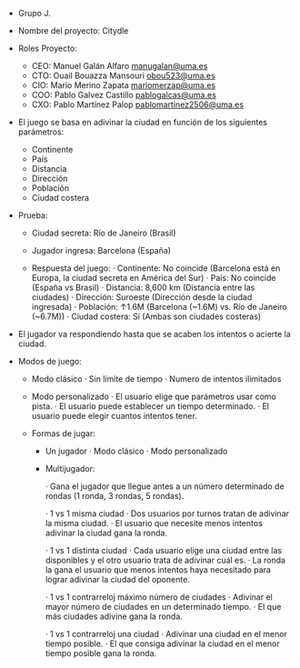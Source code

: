 - Grupo J.
- Nombre del proyecto: Citydle

- Roles Proyecto:
  * CEO: Manuel Galán Alfaro manugalan@uma.es
  * CTO: Ouail Bouazza Mansouri obou523@uma.es
  * CIO: Mario Merino Zapata mariomerzap@uma.es
  * COO: Pablo Galvez Castillo pablogalcas@uma.es
  * CXO: Pablo Martínez Palop pablomartinez2506@uma.es

- El juego se basa en adivinar la ciudad en función de los siguientes parámetros:
  * Continente
  *  País
  *  Distancia
  * Dirección
  * Población
  * Ciudad costera

- Prueba:
  * Ciudad secreta: Río de Janeiro (Brasil)
  
  * Jugador ingresa: Barcelona (España)
  
  * Respuesta del juego:
    · Continente: No coincide (Barcelona está en Europa, la ciudad secreta en América del Sur)
  	· País: No coincide (España vs Brasil)
  	· Distancia: 8,600 km (Distancia entre las ciudades)
  	· Dirección: Suroeste (Dirección desde la ciudad ingresada)
  	· Población: ↑1.6M (Barcelona (~1.6M) vs. Río de Janeiro (~6.7M))
  	· Ciudad costera: Sí (Ambas son ciudades costeras)
  
- El jugador va respondiendo hasta que se acaben los intentos o acierte la ciudad.

- Modos de juego:

	* Modo clásico
		· Sin límite de tiempo
		· Numero de intentos ilimitados
		
	* Modo personalizado
		· El usuario elige que parámetros usar como pista.
		· El usuario puede establecer un tiempo determinado.
		· El usuario puede elegir cuantos intentos tener.
		
		
	- Formas de jugar:
	
		* Un jugador
			· Modo clásico
			· Modo personalizado

		* Multijugador: 				

			· Gana el jugador que llegue antes a un número determinado de rondas (1 ronda, 3 rondas, 5 rondas).
		
			· 1 vs 1 misma ciudad
				· Dos usuarios por turnos tratan de adivinar la misma ciudad.
				· El usuario que necesite menos intentos adivinar la ciudad gana la ronda.
			
			· 1 vs 1 distinta ciudad
				· Cada usuario elige una ciudad entre las disponibles y el otro usuario trata de adivinar cuál es.
				· La ronda la gana el usuario que menos intentos haya necesitado para lograr adivinar la ciudad del oponente.
				
			· 1 vs 1 contrarreloj máximo número de ciudades
				· Adivinar el mayor número de ciudades en un determinado tiempo.
				· El que más ciudades adivine gana la ronda.

			· 1 vs 1 contrarreloj una ciudad
				· Adivinar una ciudad en el menor tiempo posible.
				· El que consiga adivinar la ciudad en el menor tiempo posible gana la ronda.

    